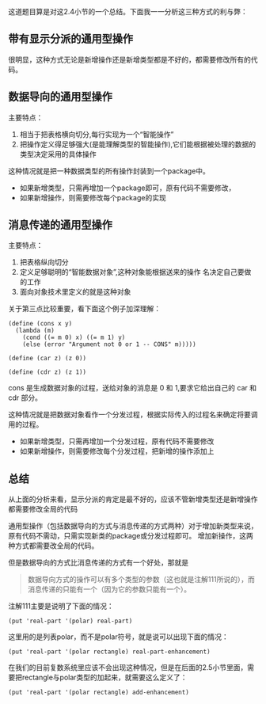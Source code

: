 这道题目算是对这2.4小节的一个总结。下面我一一分析这三种方式的利与弊：

## 带有显示分派的通用型操作

很明显，这种方式无论是新增操作还是新增类型都是不好的，都需要修改所有的代码。

## 数据导向的通用型操作

主要特点：

1. 相当于把表格横向切分,每行实现为一个“智能操作”
2. 把操作定义得足够强大(是能理解类型的智能操作),它们能根据被处理的数据的类型决定采用的具体操作


这种情况就是把一种数据类型的所有操作封装到一个package中。
- 如果新增类型，只需再增加一个package即可，原有代码不需要修改，
- 如果新增操作，则需要修改每个package的实现

## 消息传递的通用型操作

主要特点：

1. 把表格纵向切分
2. 定义足够聪明的“智能数据对象”,这种对象能根据送来的操作 名决定自己要做的工作
3. 面向对象技术里定义的就是这种对象

关于第三点比较重要，看下面这个例子加深理解：
```
(define (cons x y) 
  (lambda (m)
    (cond ((= m 0) x) ((= m 1) y)
    (else (error "Argument not 0 or 1 -- CONS" m)))))

(define (car z) (z 0))

(define (cdr z) (z 1))
```
cons 是生成数据对象的过程，送给对象的消息是 0 和 1,要求它给出自己的 car 和 cdr 部分。

这种情况就是把数据对象看作一个分发过程，根据实际传入的过程名来确定将要调用的过程。
- 如果新增类型，只需再增加一个分发过程，原有代码不需要修改
- 如果新增操作，则需要修改每个分发过程，把新增的操作添加上

## 总结

从上面的分析来看，显示分派的肯定是最不好的，应该不管新增类型还是新增操作都需要修改全局的代码

通用型操作（包括数据导向的方式与消息传递的方式两种）对于增加新类型来说，原有代码不需动，只需实现新类的package或分发过程即可。
增加新操作，这两种方式都需要改全局的代码。

但是数据导向的方式比消息传递的方式有一个好处，那就是

> 数据导向方式的操作可以有多个类型的参数（这也就是注解111所说的），而消息传递的只能有一个（因为它的参数只能有一个）。

注解111主要是说明了下面的情况：
```
(put 'real-part '(polar) real-part)
```
这里用的是列表polar，而不是polar符号，就是说可以出现下面的情况：
```
(put 'real-part '(polar rectangle) real-part-enhancement)
```
在我们的目前复数系统里应该不会出现这种情况，但是在后面的2.5小节里面，需要把rectangle与polar类型的加起来，就需要这么定义了：
```
(put 'real-part '(polar rectangle) add-enhancement)
```